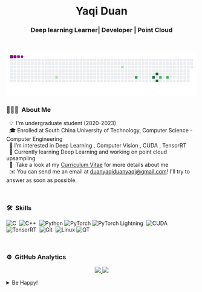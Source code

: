 <h1 align="center">Yaqi Duan</h1>
<p align="center">
<h3 align="center">Deep learning Learner| Developer | Point Cloud </h3>
</p>

<br/>

![snake gif](assets/github-contribution-grid-snake.gif)

### 👨🏻‍💻 &nbsp;About Me

  &nbsp;&nbsp;💡 &nbsp;I'm undergraduate student (2020-2023)<br/>
  &nbsp;&nbsp;🎓&nbsp;Enrolled at South China University of Technology, Computer Science - Computer Engineering<br/>
  &nbsp;&nbsp;🌱 I’m interested in Deep Learning , Computer Vision , CUDA , TensorRT<br/>
  &nbsp;&nbsp;🔭&nbsp;Currently learning Deep Learning and working on point cloud upsampling<br/>
  &nbsp;&nbsp;📄 &nbsp;Take a look at my [Curriculum Vitae](https://github.com/DuanYaqi/DuanYaqi/blob/main/DUAN_CV.pdf) for more details about me<br/>
  &nbsp;&nbsp;✉️&nbsp;You can send me an email at duanyaqiduanyaqi@gmail.com! I'll try to answer as soon as possible.



<br/>

### 🛠 &nbsp;Skills
![C](https://img.shields.io/badge/-C-05122A?style=flat&logo=C&logoColor=A8B9CC)&nbsp; ![C++](https://img.shields.io/badge/-C++-05122A?style=flat&logo=C%2B%2B&logoColor=00599C)&nbsp; ![Python](https://img.shields.io/badge/-Python-05122A?style=flat&logo=python)&nbsp;![PyTorch](https://img.shields.io/badge/-PyTorch-05122A?style=flat&logo=pytorch)&nbsp;![PyTorch Lightning](https://img.shields.io/badge/-PyTorchLightning-05122A?style=flat&logo=pytorchlightning)&nbsp; ![CUDA](https://img.shields.io/badge/-CUDA-05122A?style=flat&logo=nvidia)&nbsp;![TensorRT](https://img.shields.io/badge/-TensorRT-05122A?style=flat&logo=nvidia)&nbsp; ![Git](https://img.shields.io/badge/-Git-05122A?style=flat&logo=git)&nbsp; ![Linux](https://img.shields.io/badge/-Linux-05122A?style=flat&logo=linux&logoColor=A8B9CC)&nbsp;![QT](https://img.shields.io/badge/-QT-05122A?style=flat&logo=qt&logoColor=A8B9CC)&nbsp;



<br/>

### ⚙️ &nbsp;GitHub Analytics
<p align="center">
<a href="https://github.com/DuanYaqi">
  <img height="180em" src="https://github-readme-stats-eight-theta.vercel.app/api?username=DuanYaqi&show_icons=true&theme=algolia&include_all_commits=true&count_private=true"/>
  <img height="180em" src="https://github-readme-stats-eight-theta.vercel.app/api/top-langs/?username=duanyaqi&layout=compact&langs_count=8&theme=algolia"/>
</a>
</p>



<details>
  <summary>Be Happy!</summary>
<img width="50%" src='assets/Q.gif'/>
</details>
